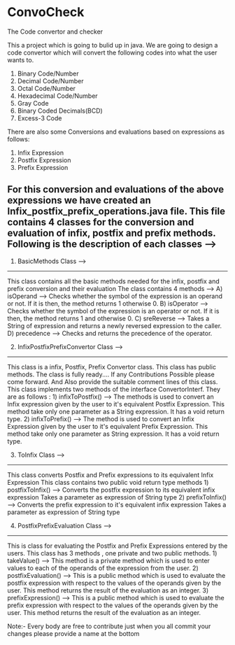 # ConvoCheck
The Code convertor and checker

This a project which is going to bulid up in java.
We are going to design a code convertor which will convert the following codes into what the user wants to.
1) Binary Code/Number
2) Decimal Code/Number
3) Octal Code/Number
4) Hexadecimal Code/Number
5) Gray Code
6) Binary Coded Decimals(BCD)
7) Excess-3 Code

There are also some Conversions and evaluations based on expressions as follows:
1) Infix Expression
2) Postfix Expression
3) Prefix Expression

For this conversion and evaluations of the above expressions we have created an Infix_postfix_prefix_operations.java file.
This file contains 4 classes for the conversion and evaluation of infix, postfix and prefix methods.
Following is the description of each classes -->
-----------------------------------------------------------------------------
1) BasicMethods Class --> 
------------------------------
This class contains all the basic methods needed for the infix, postfix and prefix conversion and their evaluation
      The class contains 4 methods -->
      A) isOperand --> Checks whether the symbol of the expression is an operand or not. If it is then,
                       the method returns 1 otherwise 0.
      B) isOperator --> Checks whether the symbol of the expression is an operator or not.
                        If it is then, the method returns 1 and otherwise 0.
      C) sreReverse --> Takes a String of expression and returns a newly reversed expression to the caller.
      D) precedence --> Checks and returns the precedence of the operator.
     
2) InfixPostfixPrefixConvertor Class -->
-------------------------------------------
This class is a infix, Postfix, Prefix Convertor class.
      This class has public methods.
      The class is fully ready.... If any Contributions Possible please come forward.
      And Also provide the suitable comment lines of this class.
      This class implements two methods of the interface ConvertorInterf. They are as follows : 
      1) infixToPostfix() --> The methods is used to convert an Infix expression given by the user 
                              to it's equivalent Postfix Expression. This method take only one parameter
                              as a String expression. It has a void return type.
      2) infixToPrefix() --> The method is used to convert an Infix Expression given by the user to it's
                             equivalent Prefix Expression. This method take only one parameter as String
                             expression. It has a void return type.

3) ToInfix Class -->
-----------------------
This class converts Postfix and Prefix expressions to its equivalent Infix Expression 
      This class contains two public void return type methods
      1) postfixToInfix() --> Converts the postfix expression to its equivalent infix expression
                              Takes a parameter as expression of String type
      2) prefixToInfix() --> Converts the prefix expression to it's equivalent infix expression
                             Takes a parameter as expression of String type
    
4) PostfixPrefixEvaluation Class -->
---------------------------------------
This is class for evaluating the Postfix and Prefix Expressions entered by the users.
      This class has 3 methods , one private and two public methods.
      1) takeValue() --> This method is a private method which is used to enter values to each of the 
                         operands of the expression from the user.
      2) postfixEvaluation() --> This is a public method which is used to evaluate the postfix expression
                                 with respect to the values of the operands given by the user.
                                 This method returns the result of the evaluation as an integer.
      3) prefixExpression() --> This is a public method which is used to evaluate the prefix expression
                                 with respect to the values of the operands given by the user.
                                 This method returns the result of the evaluation as an integer.
    


Note:- Every body are free to contribute just when you all commit your changes please provide a name at the bottom